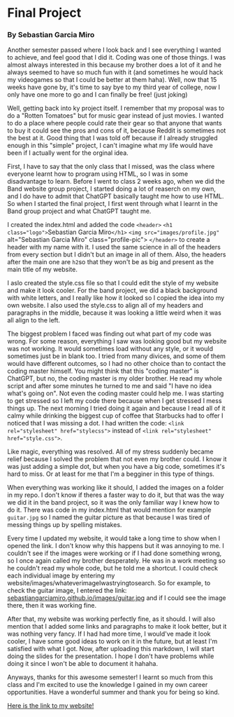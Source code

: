 # Final Project
### By Sebastian Garcia Miro

Another semester passed where I look back and I see everything I wanted to achieve, and feel good that I did it. Coding was one of those things. I was almost always interested in this because my brother does a lot of it and he always seemed to have so much fun with it (and sometimes he would hack my videogames so that I could be better at them haha). Well, now that 15 weeks have gone by, it's time to say bye to my third year of college, now I only have one more to go and I can finally be free! (just joking)

Well, getting back into ky project itself. I remember that my proposal was to do a "Rotten Tomatoes" but for music gear instead of just movies. I wanted to do a place where people could rate their gear so that anyone that wants to buy it could see the pros and cons of it, because Reddit is sometimes not the best at it. Good thing that I was told off because if I already struggled enough in this "simple" project, I can't imagine what my life would have been if I actually went for the orginal idea.

First, I have to say that the only class that I missed, was the class where everyone learnt how to program using HTML, so I was in some disadvantage to learn. Before I went to class 2 weeks ago, when we did the Band website group project, I started doing a lot of reaserch on my own, and I do have to admit that ChatGPT basically taught me how to use HTML. So when I started the final project, I first went through what I learnt in the Band group project and what ChatGPT taught me.

I created the index.html and added the code
 `<header>`
   `<h1 class="logo">`Sebastian Garcia Miro`</h1>`
    `<img src="images/profile.jpg"` alt="Sebastian Garcia Miro" class="profile-pic">
  `</header>`
  to create a header with my name with it. I used the same science in all of the headers from every section but I didn't but an image in all of them. Also, the headers after the main one are `h2`so that they won't be as big and present as the main title of my website.

I aslo created the style.css file so that I could edit the style of my website and make it look cooler. For the band project, we did a black background with white letters, and I really like how it looked so I copied the idea into my own website. I also used the style.css to align all of my headers and paragraphs in the middle, because it was looking a little weird when it was all align to the left.

The biggest problem I faced was finding out what part of my code was wrong. For some reason, everything I saw was looking good but my website was not working. It would sometimes load without any style, or it would sometimes just be in blank too. I tried from many divices, and some of them would have different outcomes, so I had no other choice than to contact the coding master himself. You might think that this "coding master" is ChatGPT, but no, the coding master is my older brother. He read my whole script and after some minutes he turned to me and said "I have no idea what's going on". Not even the coding master could help me. I was starting to get stressed so I left my code there because when I get stressed I mess things up. The next morning I tried doing it again and because I read all of it calmy while drinking the biggest cup of coffee that Starbucks had to offer I noticed that I was missing a dot. I had written the code:
`<link rel="stylesheet" href="stylecss">` instead of  `<link rel="stylesheet" href="style.css">`.

Like magic, everything was resolved. All of my stress suddenly became relief because I solved the problem that not even my brother could. I know it was just adding a simple dot, but when you have a big code, sometimes it's hard to miss. Or at least for me that I'm a begginer in this type of things.

When everything was working like it should, I added the images on a folder in my repo. I don't know if theres a faster way to do it, but that was the way we did it in the band project, so it was the only familiar way I knew how to do it. There was code in my index.html that would mention for example `guitar.jpg` so I named the guitar picture as that because I was tired of messing things up by spelling mistakes.

Every time I updated my website, it would take a long time to show when I opened the link. I don't know why this happens but it was annoying to me. I couldn't see if the images were working or if I had done something wrong, so I once again called my brother desperately. He was in a work meeting so he couldn't read my whole code, but he told me a shortcut. I could check each individual image by entering my website/images/whateverimageIwastryingtosearch. So for example, to check the guitar image, I entered the link: [sebastiangarciamiro.github.io/images/guitar.jpg](https://sebastiangarciamiro.github.io/images/guitar.jpg) and if I could see the image there, then it was working fine.

After that, my website was working perfectly fine, as it should. I will also mention that I added some links and paragraphs to make it look better, but it was nothing very fancy. If I had had more time, I would've made it look cooler, I have some good ideas to work on it in the future, but at least I'm satisfied with what I got. Now, after uploading this markdown, I will start doing the slides for the presentation. I hope I don't have problems while doing it since I won't be able to document it hahaha.

Anyways, thanks for this awesome semester! I learnt so much from this class and I'm excited to use the knowledge I gained in my own career opportunities. Have a wonderful summer and thank you for being so kind. 

[Here is the link to my website!](https://sebastiangarciamiro.github.io)